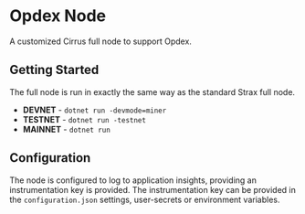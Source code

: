# Opdex Node

A customized Cirrus full node to support Opdex.

## Getting Started

The full node is run in exactly the same way as the standard Strax full node.

* **DEVNET** - `dotnet run -devmode=miner`
* **TESTNET** - `dotnet run -testnet`
* **MAINNET** - `dotnet run`

## Configuration

The node is configured to log to application insights, providing an instrumentation key is provided. The instrumentation key can be provided in the `configuration.json` settings, user-secrets or environment variables.
